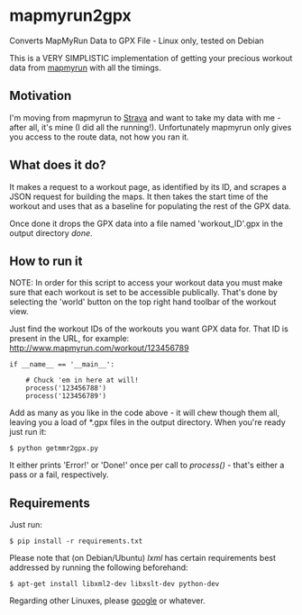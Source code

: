 mapmyrun2gpx
============

Converts MapMyRun Data to GPX File - Linux only, tested on Debian

This is a VERY SIMPLISTIC implementation of getting your precious workout data
from [mapmyrun](http://www.mapmyrun.com) with all the timings.

Motivation
----------

I'm moving from mapmyrun to [Strava](http://www.strava.com/) and want to take 
my data with me - after all, it's mine (I did all the running!). Unfortunately 
mapmyrun only gives you access to the route data, not how you ran it.

What does it do?
----------------

It makes a request to a workout page, as identified by its ID, and scrapes a 
JSON request for building the maps. It then takes the start time of the 
workout and uses that as a baseline for populating the rest of the GPX data.

Once done it drops the GPX data into a file named 'workout_ID'.gpx in the 
output directory _done_.

How to run it
-------------

NOTE: In order for this script to access your workout data you must make sure 
that each workout is set to be accessible publically. That's done by selecting 
the 'world' button on the top right hand toolbar of the workout view.

Just find the workout IDs of the workouts you want GPX data for. That ID is 
present in the URL, for example: http://www.mapmyrun.com/workout/123456789

    if __name__ == '__main__':

        # Chuck 'em in here at will!
        process('123456788')
        process('123456789')

Add as many as you like in the code above - it will chew though them all, 
leaving you a load of *.gpx files in the output directory. When you're ready
just run it:

    $ python getmmr2gpx.py

It either prints 'Error!' or 'Done!' once per call to _process()_ - that's
either a pass or a fail, respectively.

Requirements
------------

Just run:

    $ pip install -r requirements.txt

Please note that (on Debian/Ubuntu) _lxml_ has certain requirements best 
addressed by running the following beforehand:

    $ apt-get install libxml2-dev libxslt-dev python-dev

Regarding other Linuxes, please [google](http://www.google.com) or whatever.